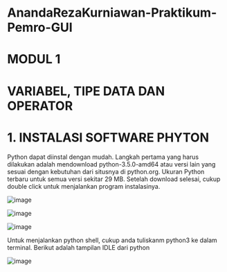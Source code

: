 # AnandaRezaKurniawan-Praktikum-Pemro-GUI

# MODUL 1
# VARIABEL, TIPE DATA DAN OPERATOR

# 1. INSTALASI SOFTWARE PHYTON
  Python dapat diinstal dengan mudah. Langkah pertama yang harus dilakukan adalah
mendownload python-3.5.0-amd64 atau versi lain yang sesuai dengan kebutuhan dari
situsnya di python.org. Ukuran Python terbaru untuk semua versi sekitar 29 MB. Setelah
download selesai, cukup double click untuk menjalankan program instalasinya. 

![image](https://user-images.githubusercontent.com/72422050/114905413-2115b400-9e43-11eb-8b6d-86e73625a337.png)

![image](https://user-images.githubusercontent.com/72422050/114906143-f4ae6780-9e43-11eb-870d-57db4f10088c.png)

![image](https://user-images.githubusercontent.com/72422050/114906682-7dc59e80-9e44-11eb-9ae3-183916d18115.png)

Untuk menjalankan python shell, cukup anda tuliskanm python3 ke dalam terminal.
Berikut adalah tampilan IDLE dari python

![image](https://user-images.githubusercontent.com/72422050/114907550-61763180-9e45-11eb-9c5e-3f56e776450a.png)
